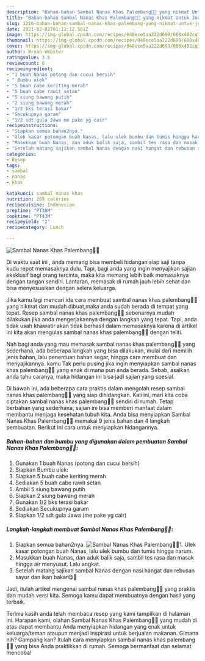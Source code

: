 ```yaml
---
description: "Bahan-bahan Sambal Nanas Khas Palembang👩‍🍳 yang nikmat Untuk Jualan"
title: "Bahan-bahan Sambal Nanas Khas Palembang👩‍🍳 yang nikmat Untuk Jualan"
slug: 1216-bahan-bahan-sambal-nanas-khas-palembang-yang-nikmat-untuk-jualan
date: 2021-02-02T01:11:12.561Z
image: https://img-global.cpcdn.com/recipes/048ece5aa222d699/680x482cq70/sambal-nanas-khas-palembang👩🍳-foto-resep-utama.jpg
thumbnail: https://img-global.cpcdn.com/recipes/048ece5aa222d699/680x482cq70/sambal-nanas-khas-palembang👩🍳-foto-resep-utama.jpg
cover: https://img-global.cpcdn.com/recipes/048ece5aa222d699/680x482cq70/sambal-nanas-khas-palembang👩🍳-foto-resep-utama.jpg
author: Bryan Webster
ratingvalue: 3.6
reviewcount: 6
recipeingredient:
- "1 buah Nanas potong dan cucui bersih"
- " Bumbu ulek"
- "5 buah cabe keriting merah"
- "5 buah cabe rawit setan"
- "5 siung bawang putih"
- "2 siung bawang merah"
- "1/2 bks terasi bakar"
- "Secukupnya garam"
- "1/2 sdt gula Jawa me pake yg cair"
recipeinstructions:
- "Siapkan semua bahan2nya."
- "Ulek kasar potongan buah Nanas, lalu ulek bumbu dan tumis hingga harum."
- "Masukkan buah Nanas, dan aduk balik saja, sambil tes rasa dan masak hingga air menyusut. Lalu angkat."
- "Setelah matang sajikan sambal Nanas dengan nasi hangat dan rebusan sayur dan ikan bakar😋💖"
categories:
- Resep
tags:
- sambal
- nanas
- khas

katakunci: sambal nanas khas 
nutrition: 269 calories
recipecuisine: Indonesian
preptime: "PT38M"
cooktime: "PT43M"
recipeyield: "2"
recipecategory: Lunch

---
```



![Sambal Nanas Khas Palembang👩‍🍳](https://img-global.cpcdn.com/recipes/048ece5aa222d699/680x482cq70/sambal-nanas-khas-palembang👩🍳-foto-resep-utama.jpg)

Di waktu  saat ini , anda memang bisa membeli hidangan siap saji tanpa kudu repot memasaknya dulu. Tapi, bagi anda yang ingin menyajikan sajian eksklusif bagi orang tercinta, maka kita memang lebih baik memasaknya dengan tangan sendiri. Lantaran, memasak di rumah jauh lebih sehat dan bisa menyesuaikan dengan selera keluarga.

Jika kamu lagi mencari ide cara membuat sambal nanas khas palembang👩‍🍳 yang nikmat dan mudah dibuat,maka anda sudah berada di tempat yang tepat. Resep sambal nanas khas palembang👩‍🍳  sebenarnya mudah dilakukan jika anda mengerjakannya dengan langkah yang tepat. Tapi, anda tidak usah khawatir akan tidak berhasil dalam memasaknya 
karena di artikel ini kita akan mengulas sambal nanas khas palembang👩‍🍳 dengan teliti.  



Nah bagi anda yang mau memasak sambal nanas khas palembang👩‍🍳 yang sederhana, ada beberapa langkah yang bisa dilakukan, mulai dari memilih jenis bahan, lalu penentuan bahan segar, hingga cara membuat dan menyajikannya. kamu Tak perlu pusing jika ingin menyiapkan sambal nanas khas palembang👩‍🍳 yang enak di mana pun anda berada. Sebab, asalkan anda  tahu caranya, maka hidangan ini bisa jadi sajian yang spesial.

Di bawah ini, ada beberapa cara praktis  dalam mengolah resep sambal nanas khas palembang👩‍🍳 yang siap dihidangkan. Kali ini, mari kita coba ciptakan sambal nanas khas palembang👩‍🍳 sendiri di rumah. Tetap berbahan yang sederhana, sajian ini bisa memberi manfaat dalam membantu menjaga kesehatan tubuh kita. Anda bisa menyiapkan Sambal Nanas Khas Palembang👩‍🍳 memakai 9 jenis bahan dan 4 langkah pembuatan. Berikut ini cara untuk menyiapkan hidangannya.

<!--inarticleads1-->

##### Bahan-bahan dan bumbu yang digunakan dalam pembuatan Sambal Nanas Khas Palembang👩‍🍳:

1. Gunakan 1 buah Nanas (potong dan cucui bersih)
1. Siapkan  Bumbu ulek:
1. Siapkan 5 buah cabe keriting merah
1. Sediakan 5 buah cabe rawit setan
1. Ambil 5 siung bawang putih
1. Siapkan 2 siung bawang merah
1. Gunakan 1/2 bks terasi bakar
1. Sediakan Secukupnya garam
1. Siapkan 1/2 sdt gula Jawa (me pake yg cair)




<!--inarticleads2-->

##### Langkah-langkah membuat Sambal Nanas Khas Palembang👩‍🍳:

1. Siapkan semua bahan2nya.
<img src="https://img-global.cpcdn.com/steps/4642cabc489c2c03/160x128cq70/sambal-nanas-khas-palembang👩🍳-langkah-memasak-1-foto.jpg" alt="Sambal Nanas Khas Palembang👩‍🍳">1. Ulek kasar potongan buah Nanas, lalu ulek bumbu dan tumis hingga harum.
1. Masukkan buah Nanas, dan aduk balik saja, sambil tes rasa dan masak hingga air menyusut. Lalu angkat.
1. Setelah matang sajikan sambal Nanas dengan nasi hangat dan rebusan sayur dan ikan bakar😋💖




Jadi, itulah artikel mengenai  sambal nanas khas palembang👩‍🍳  yang praktis dan mudah versi kita. Semoga kamu dapat membuatnya dengan hasil yang terbaik. 

Terima kasih anda telah membaca resep yang kami tampilkan di halaman ini. Harapan kami, olahan  Sambal Nanas Khas Palembang👩‍🍳 yang mudah di atas dapat membantu Anda menyiapkan hidangan yang enak untuk keluarga/teman ataupun menjadi inspirasi untuk berjualan makanan. Gimana nih? Gampang kan? Itulah cara menyiapkan sambal nanas khas palembang👩‍🍳 yang bisa Anda praktikkan di rumah. Semoga bermanfaat dan selamat mencoba!

